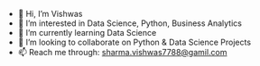 - 👋 Hi, I’m Vishwas
- 👀 I’m interested in Data Science, Python, Business Analytics
- 🌱 I’m currently learning Data Science
- 💞️ I’m looking to collaborate on Python & Data Science Projects
- 📫 Reach me through: sharma.vishwas7788@gamil.com

<!---
vishhy/vishhy is a ✨ special ✨ repository because its `README.md` (this file) appears on your GitHub profile.
You can click the Preview link to take a look at your changes.
--->
